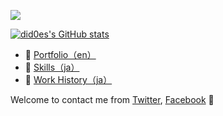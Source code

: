 ![](https://pbs.twimg.com/media/D_rFr1fVUAEMB6i?format=jpg)

[![did0es's GitHub stats](https://github-readme-stats.vercel.app/api?username=shuta13&show_icons=true&theme=dracula)](https://github.com/anuraghazra/github-readme-stats)



- :art: [Portfolio（en）](https://did0es.me)
- :wrench: [Skills（ja）](https://scrapbox.io/did0es/出来る・出来ない)
- :luggage: [Work History（ja）](https://www.wantedly.com/id/did0es)

Welcome to contact me from [Twitter](https://twitter.com/did0es), [Facebook](https://www.facebook.com/profile.php?id=100028982675881) :wave:
